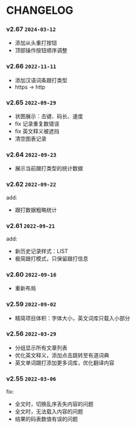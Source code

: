 # CHANGELOG

### v2.67 `2024-03-12`
- 添加从头重打按钮
- 顶部操作按钮顺序调整

### v2.66 `2022-11-11`
- 添加汉语词条跟打类型
- https -> http

### v2.65 `2022-09-29`
- 状图展示：击键、码长、速度
- fix 记录重复数错误
- fix 英文释义被遮挡
- 清空图表记录

### v2.64 `2022-09-23`
- 展示当前跟打类型的统计数据

### v2.62 `2022-09-22`
add:
- 跟打数据粗略统计

### v2.61 `2022-09-21`
add:
- 新历史记录样式：LIST
- 极简跟打模式，只保留跟打信息

### v2.60 `2022-09-16`
- 重新布局

### v2.59 `2022-09-02`
- 精简项目体积：字体大小，英文词库只载入小部分

### v2.56 `2022-03-29`
- 分组显示所有文章列表
- 优化英文释义，添加点击跳转至有道词典
- 英文单词跟打添加更多词库，优化翻译内容

### v2.55 `2022-03-06`
fix: 
- 全文时，切换乱序丢失内容的问题
- 全文时，无法载入内容的问题
- 结果的码表数值有误的问题
